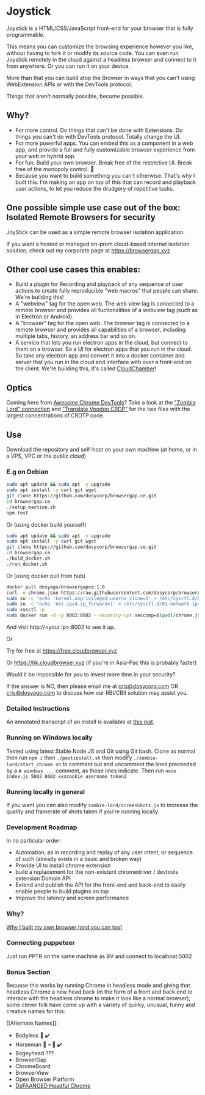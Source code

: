 # Joystick

Joystick is a HTML/CSS/JavaScript front-end for your browser that is fully programmable. 

This means you can customize the browsing experience however you like, without having to fork it or modify its source code. You can even run Joystick remotely in the cloud against a headless browser and connect to it from anywhere. Or you can run it on your device. 

More than that you can build atop the Browser in ways that you can't using WebExtension APIs or with the DevTools protocol. 

Things that aren't normally possible, become possible. 

## Why?

- For more control. Do things that can't be done with Extensions. Do things you can't do with DevTools protocol. Totally change the UI.
- For more powerful apps. You can embed this as a component in a web app, and provide a full and fully customizable browser experience from your web or hybrid app. 
- For fun. Build your own browser. Break free of the restrictive UI. Break free of the monopoly control. :metal:
- Because you want to build something you can't otherwise. That's why I built this. I'm making an app on top of this that can record and playback user actions, to let you reduce the drudgery of repetitive tasks.

## One possible simple use case out of the box: Isolated Remote Browsers for security

JoyStick can be used as a simple remote browser isolation application. 

If you want a hosted or managed on-prem cloud-based internet isolation solution, check out my corporate page at https://browsergap.xyz

## Other cool use cases this enables:

- Build a plugin for Recording and playback of any sequence of user actions to create fully reproducible "web macros" that people can share. We're building this!
- A "webview" tag for the open web. The web view tag is connected to a remote browser and provides all fuctionalities of a webview tag (such as in Electron or Android).
- A "browser" tag for the open web. The browser tag is connected to a remote browser and provides all capabilities of a browser, including multiple tabs, history, an address bar and so on.
- A service that lets you run electron apps in the cloud, but connect to them on a browser. So a UI for electron apps that you run in the cloud. So take any electron app and convert it into a docker container and server that you run in the cloud and interface with over a front-end on the client. We're building this, it's called [CloudChamber](https://github.com/dosycorp/CloudChamber)!

## Optics

Coming here from [Awesome Chrome DevTools](https://github.com/ChromeDevTools/awesome-chrome-devtools)? Take a look at the ["Zombie Lord" connection](https://github.com/dosycorp/browsergap.ce/blob/master/zombie-lord/connection.js) and ["Translate Voodoo CRDP"](https://github.com/dosycorp/browsergap.ce/blob/master/public/translateVoodooCRDP.js) for the two files with the largest concentrations of CRDTP code.

## Use

Download the repository and self-host on your own machine (at home, or in a VPS, VPC or the public cloud)

### E.g on Debian

```sh
sudo apt update && sudo apt -y upgrade
sudo apt install -y curl git wget
git clone https://github.com/dosycorp/browsergap.ce.git
cd browsergap.ce
./setup_machine.sh
npm test
```

Or (using docker build yourself)

```sh
sudo apt update && sudo apt -y upgrade
sudo apt install -y curl git wget
git clone https://github.com/dosycorp/browsergap.ce.git
cd browsergap.ce
./buld_docker.sh
./run_docker.sh 
```

Or (using docker pull from hub)

```sh
docker pull dosyago/browsergapce:1.0
curl -o chrome.json https://raw.githubusercontent.com/dosycorp/browsergap.ce/master/chrome.json
sudo su -c "echo 'kernel.unprivileged_userns_clone=1' > /etc/sysctl.d/00-local-userns.conf"
sudo su -c "echo 'net.ipv4.ip_forward=1' > /etc/sysctl.d/01-network-ipv4.conf"
sudo sysctl -p
sudo docker run -d -p 8002:8002 --security-opt seccomp=$(pwd)/chrome.json browsergapce:1.0
```

And visit http://&lt;your ip&gt;:8002 to see it up.

Or

Try for free at https://free.cloudbrowser.xyz

Or https://hk.cloudbrowser.xyz (if you're in Asia-Pac this is probably faster)

Would it be impossible for you to invest more time in your security? 

If the answer is NO, then please email me at cris@dosycorp.com OR cris@dosyago.com to discuss how our RBI/CBII solution may assist you.

### Detailed Instructions

An annotated transcript of an install is available at [this gist](https://gist.github.com/crislin2046/2fcd103234f93376c44d110d6295f32a).

### Running on Windows locally

Tested using latest Stable Node.JS and Git using Git bash. Clone as normal then run `npm i` then `./postinstall.sh` then modify `./zombie-lord/start_chrome.sh` to comment out and uncomment the lines preceeded by a `# windows ...` comment, as those lines indicate.
Then run `node index.js 5002 8002 xxxcookie username token2`

### Running locally in general

If you want you can also modify `zombie-lord/screenShots.js` to increase the quality and framerate of shots taken if you're running locally.

### Development Roadmap

In no particular order:

- Automation, as in recording and replay of any user intent, or sequence of such (already exists in a basic and broken way)
- Provide UI to install chrome extension
- build a replacement for the non-existent chromedriver / devtools extension Domain API
- Extend and publish the API for the front-end and back-end to easily enable people to build plugins on top
- Improve the latency and screen performance

### Why?

[Why I built my own browser (and you can too)](https://medium.com/@cris_39045/why-i-built-my-own-browser-and-you-can-too-9dda4b4de869)

### Connecting puppeteer

Just run PPTR on the same machine as BV and connect to localhost:5002

### Bonus Section 

Becuase this works by running Chrome in headless mode and giving that headless Chrome a new head back (in the form of a front and back end to interace with the headless chrome to make it look like a normal browser), some clever folk have come up with a variety of quirky, unusual, funny and creative names for this:

[[Alternate Names]]:
- Bodyless :tada: :heavy_check_mark:
- Horseman :horse: :skull: :man: :heavy_check_mark:
- Bogeyhead ???
- BrowserGap
- ChromeBoard
- BrowserView
- Open Browser Platform
- [DeFAANGED Headful Chrome](https://github.com/dosycorp/BrowserView/issues/20)
